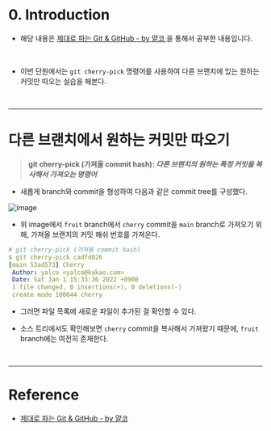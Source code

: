 # 0. Introduction

- 해당 내용은 [제대로 파는 Git & GitHub - by 얄코 ](https://www.inflearn.com/course/%EC%A0%9C%EB%8C%80%EB%A1%9C-%ED%8C%8C%EB%8A%94-%EA%B9%83/dashboard)을 통해서 공부한 내용입니다.

<br>

- 이번 단원에서는 `git cherry-pick` 명령어를 사용하여 다른 브랜치에 있는 원하는 커밋만 따오는 실습을 해본다.

<br>

---

# 다른 브랜치에서 원하는 커밋만 따오기

> **git cherry-pick (가져올 commit hash): _다른 브랜치의 원하는 특정 커밋을 복사해서 가져오는 명령어_**

- 새롭게 branch와 commit을 형성하여 다음과 같은 commit tree를 구성했다.

![image](https://user-images.githubusercontent.com/78094972/178503782-ebe73ab3-75f8-49df-bb29-48e5b09cebeb.PNG)

- 위 image에서 `fruit` branch에서 `cherry` commit을 `main` branch로 가져오기 위해, 가져올 브랜치의 커밋 해쉬 번호를 가져온다.

```yml
# git cherry-pick (가져올 commit hash)
$ git cherry-pick cadfd026
[main 53ad573] Cherry
 Author: yalco <yalco@kakao.com>
 Date: Sat Jan 1 15:33:36 2022 +0900
 1 file changed, 0 insertions(+), 0 deletions(-)
 create mode 100644 cherry
```

- 그러면 파일 목록에 새로운 파일이 추가된 걸 확인할 수 있다.

- 소스 트리에서도 확인해보면 `cherry` commit을 복사해서 가져왔기 때문에, `fruit` branch에는 여전히 존재한다.

<br>

---

# Reference

- [제대로 파는 Git & GitHub - by 얄코](https://www.inflearn.com/course/%EC%A0%9C%EB%8C%80%EB%A1%9C-%ED%8C%8C%EB%8A%94-%EA%B9%83/dashboard)
